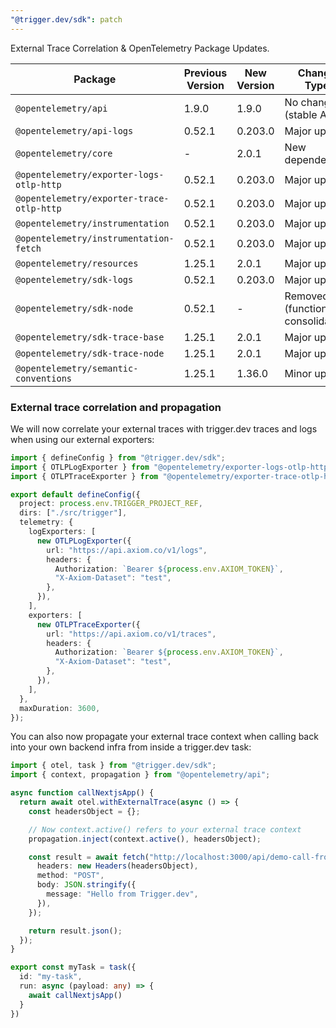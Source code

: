 ```yaml
---
"@trigger.dev/sdk": patch
---
```


External Trace Correlation & OpenTelemetry Package Updates.

| Package | Previous Version | New Version | Change Type |
|---------|------------------|-------------|-------------|
| `@opentelemetry/api` | 1.9.0 | 1.9.0 | No change (stable API) |
| `@opentelemetry/api-logs` | 0.52.1 | 0.203.0 | Major update |
| `@opentelemetry/core` | - | 2.0.1 | New dependency |
| `@opentelemetry/exporter-logs-otlp-http` | 0.52.1 | 0.203.0 | Major update |
| `@opentelemetry/exporter-trace-otlp-http` | 0.52.1 | 0.203.0 | Major update |
| `@opentelemetry/instrumentation` | 0.52.1 | 0.203.0 | Major update |
| `@opentelemetry/instrumentation-fetch` | 0.52.1 | 0.203.0 | Major update |
| `@opentelemetry/resources` | 1.25.1 | 2.0.1 | Major update |
| `@opentelemetry/sdk-logs` | 0.52.1 | 0.203.0 | Major update |
| `@opentelemetry/sdk-node` | 0.52.1 | - | Removed (functionality consolidated) |
| `@opentelemetry/sdk-trace-base` | 1.25.1 | 2.0.1 | Major update |
| `@opentelemetry/sdk-trace-node` | 1.25.1 | 2.0.1 | Major update |
| `@opentelemetry/semantic-conventions` | 1.25.1 | 1.36.0 | Minor update |

### External trace correlation and propagation

We will now correlate your external traces with trigger.dev traces and logs when using our external exporters:

```ts
import { defineConfig } from "@trigger.dev/sdk";
import { OTLPLogExporter } from "@opentelemetry/exporter-logs-otlp-http";
import { OTLPTraceExporter } from "@opentelemetry/exporter-trace-otlp-http";

export default defineConfig({
  project: process.env.TRIGGER_PROJECT_REF,
  dirs: ["./src/trigger"],
  telemetry: {
    logExporters: [
      new OTLPLogExporter({
        url: "https://api.axiom.co/v1/logs",
        headers: {
          Authorization: `Bearer ${process.env.AXIOM_TOKEN}`,
          "X-Axiom-Dataset": "test",
        },
      }),
    ],
    exporters: [
      new OTLPTraceExporter({
        url: "https://api.axiom.co/v1/traces",
        headers: {
          Authorization: `Bearer ${process.env.AXIOM_TOKEN}`,
          "X-Axiom-Dataset": "test",
        },
      }),
    ],
  },
  maxDuration: 3600,
});
```

You can also now propagate your external trace context when calling back into your own backend infra from inside a trigger.dev task:

```ts
import { otel, task } from "@trigger.dev/sdk";
import { context, propagation } from "@opentelemetry/api";

async function callNextjsApp() {
  return await otel.withExternalTrace(async () => {
    const headersObject = {};

    // Now context.active() refers to your external trace context
    propagation.inject(context.active(), headersObject);

    const result = await fetch("http://localhost:3000/api/demo-call-from-trigger", {
      headers: new Headers(headersObject),
      method: "POST",
      body: JSON.stringify({
        message: "Hello from Trigger.dev",
      }),
    });

    return result.json();
  });
}

export const myTask = task({
  id: "my-task",
  run: async (payload: any) => {
    await callNextjsApp()
  }
})
```


